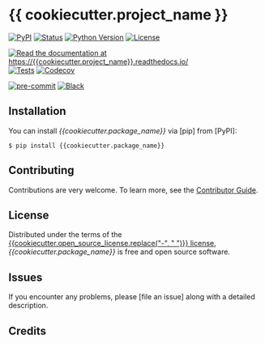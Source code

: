 # {{ cookiecutter.project_name }}

[![PyPI](https://img.shields.io/pypi/v/{{cookiecutter.project_name}}.svg)][pypi status]
[![Status](https://img.shields.io/pypi/status/{{cookiecutter.project_name}}.svg)][pypi status]
[![Python Version](https://img.shields.io/pypi/pyversions/{{cookiecutter.project_name}})][pypi status]
[![License](https://img.shields.io/pypi/l/{{cookiecutter.project_name}})][license]

[![Read the documentation at https://{{cookiecutter.project_name}}.readthedocs.io/](https://img.shields.io/readthedocs/{{cookiecutter.project_name}}/latest.svg?label=Read%20the%20Docs)][read the docs]
[![Tests](https://github.com/{{cookiecutter.github_username}}/{{cookiecutter.project_name}}/workflows/Tests/badge.svg)][tests]
[![Codecov](https://codecov.io/gh/{{cookiecutter.github_username}}/{{cookiecutter.project_name}}/branch/main/graph/badge.svg)][codecov]

[![pre-commit](https://img.shields.io/badge/pre--commit-enabled-brightgreen?logo=pre-commit&logoColor=white)][pre-commit]
[![Black](https://img.shields.io/badge/code%20style-black-000000.svg)][black]

[pypi status]: https://pypi.org/project/{{cookiecutter.project_name}}/
[read the docs]: https://{{cookiecutter.project_name}}.readthedocs.io/
[tests]: https://github.com/{{cookiecutter.github_username}}/{{cookiecutter.project_name}}/actions?workflow=Tests
[codecov]: https://app.codecov.io/gh/{{cookiecutter.github_username}}/{{cookiecutter.project_name}}
[pre-commit]: https://github.com/pre-commit/pre-commit
[black]: https://github.com/psf/black

## Installation

You can install _{{cookiecutter.package_name}}_ via [pip] from [PyPI]:

```console
$ pip install {{cookiecutter.package_name}}
```

## Contributing

Contributions are very welcome.
To learn more, see the [Contributor Guide].

## License

Distributed under the terms of the [{{cookiecutter.open_source_license.replace("-", " ")}} license][license],
_{{cookiecutter.package_name}}_ is free and open source software.

## Issues

If you encounter any problems,
please [file an issue] along with a detailed description.


## Credits


[license]: https://github.com/{{cookiecutter.github_username}}/{{cookiecutter.project_name}}/blob/main/LICENSE
[contributor guide]: https://github.com/{{cookiecutter.github_username}}/{{cookiecutter.project_name}}/blob/main/CONTRIBUTING.md
